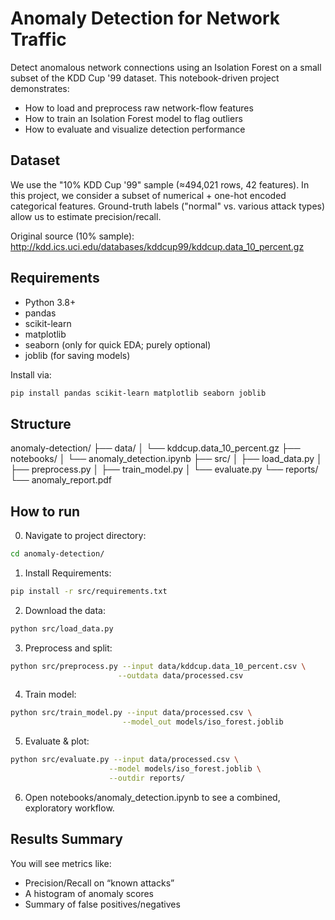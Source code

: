 # Anomaly Detection for Network Traffic

Detect anomalous network connections using an Isolation Forest on a small subset of the KDD Cup '99 dataset. This notebook-driven project demonstrates:  
- How to load and preprocess raw network-flow features  
- How to train an Isolation Forest model to flag outliers  
- How to evaluate and visualize detection performance  


## Dataset
We use the "10% KDD Cup '99" sample (≈494,021 rows, 42 features). In this project, we consider a subset of numerical + one-hot encoded categorical features. Ground-truth labels ("normal" vs. various attack types) allow us to estimate precision/recall.  

Original source (10% sample):  
http://kdd.ics.uci.edu/databases/kddcup99/kddcup.data_10_percent.gz  


## Requirements
- Python 3.8+  
- pandas  
- scikit-learn  
- matplotlib  
- seaborn (only for quick EDA; purely optional)  
- joblib (for saving models)  

Install via:  
```bash
pip install pandas scikit-learn matplotlib seaborn joblib
```

## Structure
anomaly-detection/
├── data/
│   └── kddcup.data_10_percent.gz
├── notebooks/
│   └── anomaly_detection.ipynb
├── src/
│   ├── load_data.py
│   ├── preprocess.py
│   ├── train_model.py
│   └── evaluate.py
└── reports/
    └── anomaly_report.pdf


## How to run

0. Navigate to project directory:
```bash
cd anomaly-detection/
```

1. Install Requirements:
```bash
pip install -r src/requirements.txt 
```

2. Download the data:
```bash
python src/load_data.py
```

3. Preprocess and split:
```bash
python src/preprocess.py --input data/kddcup.data_10_percent.csv \
                        --outdata data/processed.csv
```

4. Train model:
```bash
python src/train_model.py --input data/processed.csv \
                         --model_out models/iso_forest.joblib
```

5. Evaluate & plot:
```bash
python src/evaluate.py --input data/processed.csv \
                      --model models/iso_forest.joblib \
                      --outdir reports/
```

6. Open notebooks/anomaly_detection.ipynb to see a combined, exploratory workflow.


## Results Summary
You will see metrics like:
- Precision/Recall on “known attacks”
- A histogram of anomaly scores
- Summary of false positives/negatives

